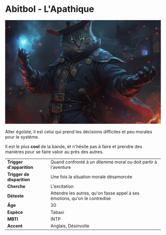 # Abitbol - L'Apathique
![Abitbol](../../../_images/LApathique.png)

Alter égoïste, il est celui qui prend les décisions difficiles et peu morales pour le système.

Il est le plus **cool** de la bande, et n'hésite pas à faire et prendre des manières pour se faire valoir au près des autres.

| | |
| - | - |
| **Trigger d'apparition** | Quand confronté à un dilemme moral ou doit partir à l'aventure |
| **Trigger de disparition** | Une fois la situation morale désamorcée  |
| **Cherche** | L'excitation |
| **Déteste** | Attendre les autres, qu'on fasse appel à ses émotions, qu'on le contredise |
| **Âge** | 30 |
| **Espèce** | Tabaxi |
| **MBTI** | INTP |
| **Accent** | Anglais, Désinvolte |